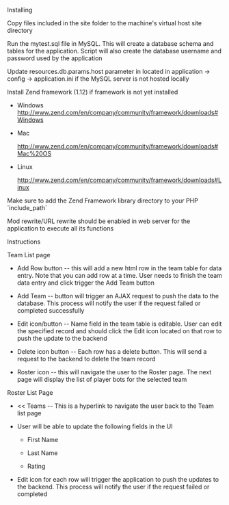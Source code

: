 Installing

Copy files included in the site folder to the machine's virtual host site directory

Run the mytest.sql file in MySQL. This will create a database schema and tables for the application. Script will also create the database username and password used by the application

Update resources.db.params.host parameter in located in application -\> config -\> application.ini if the MySQL server is not hosted locally

Install Zend framework (1.12) if framework is not yet installed

-   Windows <http://www.zend.com/en/company/community/framework/downloads#Windows>

-   Mac

    <http://www.zend.com/en/company/community/framework/downloads#Mac%20OS>

-   Linux

    <http://www.zend.com/en/company/community/framework/downloads#Linux>

Make sure to add the Zend Framework library directory to your PHP \`include\_path\`

Mod rewrite/URL rewrite should be enabled in web server for the application to execute all its functions

Instructions

Team List page

-   Add Row button -- this will add a new html row in the team table for data entry. Note that you can add row at a time. User needs to finish the team data entry and click trigger the Add Team button

-   Add Team -- button will trigger an AJAX request to push the data to the database. This process will notify the user if the request failed or completed successfully

-   Edit icon/button -- Name field in the team table is editable. User can edit the specified record and should click the Edit icon located on that row to push the update to the backend

-   Delete icon button -- Each row has a delete button. This will send a request to the backend to delete the team record

-   Roster icon -- this will navigate the user to the Roster page. The next page will display the list of player bots for the selected team

Roster List Page

-   \<\< Teams -- This is a hyperlink to navigate the user back to the Team list page

-   User will be able to update the following fields in the UI

    -   First Name

    -   Last Name

    -   Rating

-   Edit icon for each row will trigger the application to push the updates to the backend. This process will notify the user if the request failed or completed
